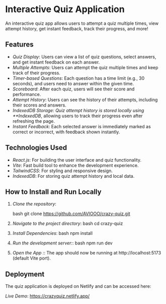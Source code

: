 # Interactive Quiz Application

An interactive quiz app allows users to attempt a quiz multiple times, view attempt history, get instant feedback, track their progress, and more!

## Features

- _Quiz Display_: Users can view a list of quiz questions, select answers, and get instant feedback on each answer.
- _Multiple Attempts_: Users can attempt the quiz multiple times and keep track of their progress.
- _Timer-based Questions_: Each question has a time limit (e.g., 30 seconds), and users need to answer within the given time.
- _Scoreboard_: After each quiz, users will see their score and performance.
- _Attempt History_: Users can see the history of their attempts, including their scores and answers.
- _IndexedDB Storage: Quiz attempt history is stored locally using \*\*IndexedDB_, allowing users to track their progress even after refreshing the page.
- _Instant Feedback_: Each selected answer is immediately marked as correct or incorrect, with feedback shown instantly.

## Technologies Used

- _React.js_: For building the user interface and quiz functionality.
- _Vite_: Fast build tool to enhance the development experience.
- _TailwindCSS_: For styling and responsive design.
- _IndexedDB_: For storing quiz attempt history and local data.

## How to Install and Run Locally

1. _Clone the repository_:

   bash
   git clone https://github.com/AVIOOO/crazy-quiz.git

2. _Navigate to the project directory_:
   bash
   cd crazy-quiz

3. _Install Dependencies_:
   bash
   npm install

4. _Run the development server:_:
   bash
   npm run dev

5. _Open the App :_:
   The app should now be running at http://localhost:5173 (default Vite port).

## Deployment

The quiz application is deployed on Netlify and can be accessed here:

_Live Demo_: https://crazyquiz.netlify.app/
